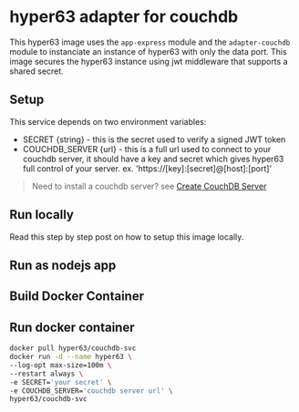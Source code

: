 # hyper63 adapter for couchdb

This hyper63 image uses the `app-express` module and the `adapter-couchdb` module to instanciate an instance of hyper63 with only the data port. This
image secures the hyper63 instance using jwt middleware that supports a
shared secret.

## Setup

This service depends on two environment variables:

- SECRET {string} - this is the secret used to verify a signed JWT token
- COUCHDB_SERVER {url} - this is a full url used to connect to your couchdb server, it should have a key and secret which gives hyper63 full control of your
  server. ex. 'https://[key]:[secret]@[host]:[port]'

> Need to install a couchdb server? see [Create CouchDB Server](https://blog.hyper63.com/setup-couchdb)

## Run locally

Read this step by step post on how to setup this image locally.

## Run as nodejs app

## Build Docker Container

## Run docker container

```sh
docker pull hyper63/couchdb-svc
docker run -d --name hyper63 \
--log-opt max-size=100m \
--restart always \
-e SECRET='your secret' \
-e COUCHDB_SERVER='couchdb server url' \
hyper63/couchdb-svc
```

